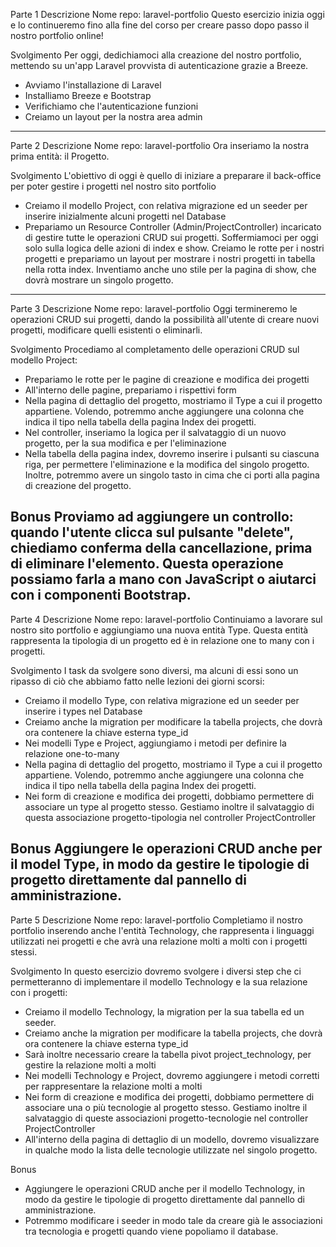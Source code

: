 Parte 1
Descrizione
Nome repo: laravel-portfolio
Questo esercizio inizia oggi e lo continueremo fino alla fine del corso per creare passo dopo passo il nostro portfolio online!

Svolgimento
Per oggi, dedichiamoci alla creazione del nostro portfolio, mettendo su un'app Laravel provvista di autenticazione grazie a Breeze.
- Avviamo l'installazione di Laravel
- Installiamo Breeze e Bootstrap
- Verifichiamo che l'autenticazione funzioni
- Creiamo un layout per la nostra area admin
-----------------------------------------------------------

Parte 2
Descrizione
Nome repo: laravel-portfolio
Ora inseriamo la nostra prima entità: il Progetto.  

Svolgimento
L'obiettivo di oggi è quello di iniziare a preparare il back-office per poter gestire i progetti nel nostro sito portfolio
- Creiamo il modello Project, con relativa migrazione ed un seeder per inserire inizialmente alcuni progetti nel Database
- Prepariamo un Resource Controller (Admin/ProjectController) incaricato di gestire tutte le operazioni CRUD sui progetti. 
Soffermiamoci per oggi solo sulla logica delle azioni di index e show. 
Creiamo le rotte per i nostri progetti e prepariamo un layout per mostrare i nostri progetti in tabella nella rotta index. Inventiamo anche uno stile per la pagina di show, che dovrà mostrare un singolo progetto. 
-----------------------------------------------------------

Parte 3
Descrizione
Nome repo: laravel-portfolio
Oggi termineremo le operazioni CRUD sui progetti, dando la possibilità all'utente di creare nuovi progetti, modificare quelli esistenti o eliminarli.

Svolgimento
Procediamo al completamento delle operazioni CRUD sul modello Project:
- Prepariamo le rotte per le pagine di creazione e modifica dei progetti
- All'interno delle pagine, prepariamo i rispettivi form
- Nella pagina di dettaglio del progetto, mostriamo il Type a cui il progetto appartiene. Volendo, potremmo anche aggiungere una colonna che indica il tipo nella tabella della pagina Index dei progetti.
- Nel controller, inseriamo la logica per il salvataggio di un nuovo progetto, per la sua modifica e per l'eliminazione
- Nella tabella della pagina index, dovremo inserire i pulsanti su ciascuna riga, per permettere l'eliminazione e la modifica del singolo progetto. Inoltre, potremmo avere un singolo tasto in cima che ci porti alla pagina di creazione del progetto.

Bonus
Proviamo ad aggiungere un controllo: quando l'utente clicca sul pulsante "delete", chiediamo conferma della cancellazione, prima di eliminare l'elemento. Questa operazione possiamo farla a mano con JavaScript o aiutarci con i componenti Bootstrap.
-----------------------------------------------------------

Parte 4
Descrizione
Nome repo: laravel-portfolio
Continuiamo a lavorare sul nostro sito portfolio e aggiungiamo una nuova entità Type. Questa entità rappresenta la tipologia di un progetto ed è in relazione one to many con i progetti.

Svolgimento
I task da svolgere sono diversi, ma alcuni di essi sono un ripasso di ciò che abbiamo fatto nelle lezioni dei giorni scorsi: 
- Creiamo il modello Type, con relativa migrazione ed un seeder per inserire i types nel Database
- Creiamo anche la migration per modificare la tabella projects, che dovrà ora contenere la chiave esterna type_id
- Nei modelli Type e Project, aggiungiamo i metodi per definire la relazione one-to-many
- Nella pagina di dettaglio del progetto, mostriamo il Type a cui il progetto appartiene. Volendo, potremmo anche aggiungere una colonna che indica il tipo nella tabella della pagina Index dei progetti.
- Nei form di creazione e modifica dei progetti, dobbiamo permettere di associare un type al progetto stesso. Gestiamo inoltre il salvataggio di questa associazione progetto-tipologia nel controller ProjectController

Bonus
Aggiungere le operazioni CRUD anche per il model Type, in modo da gestire le tipologie di progetto direttamente dal pannello di amministrazione.
-----------------------------------------------------------

Parte 5
Descrizione
Nome repo: laravel-portfolio
Completiamo il nostro portfolio inserendo anche l'entità Technology, che rappresenta i linguaggi utilizzati nei progetti e che avrà una relazione molti a molti con i progetti stessi.

Svolgimento
In questo esercizio dovremo svolgere i diversi step che ci permetteranno di implementare il modello Technology e la sua relazione con i progetti:
- Creiamo il modello Technology, la migration per la sua tabella ed un seeder.
- Creiamo anche la migration per modificare la tabella projects, che dovrà ora contenere la chiave esterna type_id
- Sarà inoltre necessario creare la tabella pivot project_technology, per gestire la relazione molti a molti
- Nei modelli Technology e Project, dovremo aggiungere i metodi corretti per rappresentare la relazione molti a molti
- Nei form di creazione e modifica dei progetti, dobbiamo permettere di associare una o più tecnologie al progetto stesso. Gestiamo inoltre il salvataggio di queste associazioni progetto-tecnologie nel controller ProjectController
- All'interno della pagina di dettaglio di un modello, dovremo visualizzare in qualche modo la lista delle tecnologie utilizzate nel singolo progetto.

Bonus
- Aggiungere le operazioni CRUD anche per il modello Technology, in modo da gestire le tipologie di progetto direttamente dal pannello di amministrazione.
- Potremmo modificare i seeder in modo tale da creare già le associazioni tra tecnologia e progetti quando viene popoliamo il database.



